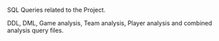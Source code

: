 SQL Queries related to the Project.

DDL, DML, Game analysis, Team analysis, Player analysis and combined analysis query files. 

